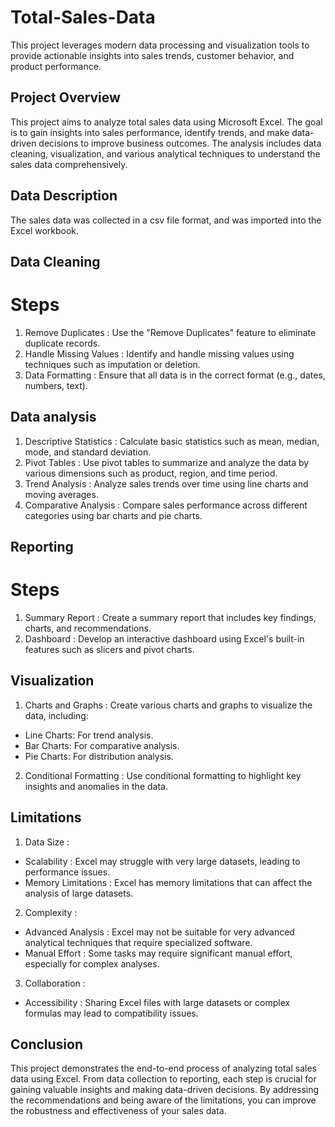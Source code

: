 # Total-Sales-Data
 This project leverages modern data processing and visualization tools to provide actionable insights into sales trends, customer behavior, and product performance.



##	Project Overview

This project aims to analyze total sales data using Microsoft Excel. The goal is to gain insights into sales performance, identify trends, and make data-driven decisions to improve business outcomes. The analysis includes data cleaning, visualization, and various analytical techniques to understand the sales data comprehensively.


##	Data Description

The sales data was collected in a csv file format, and was imported into the Excel workbook.




##	Data Cleaning

 #   Steps

1.   Remove Duplicates  : Use the "Remove Duplicates" feature to eliminate duplicate records.
2.   Handle Missing Values  : Identify and handle missing values using techniques such as imputation or deletion.
3.   Data Formatting  : Ensure that all data is in the correct format (e.g., dates, numbers, text).


##	Data analysis

1.   Descriptive Statistics  : Calculate basic statistics such as mean, median, mode, and standard deviation.
2.   Pivot Tables  : Use pivot tables to summarize and analyze the data by various dimensions such as product, region, and time period.
3.   Trend Analysis  : Analyze sales trends over time using line charts and moving averages.
4.   Comparative Analysis  : Compare sales performance across different categories using bar charts and pie charts.



##	Reporting

  #  Steps

1.   Summary Report  : Create a summary report that includes key findings, charts, and recommendations.
2.   Dashboard  : Develop an interactive dashboard using Excel's built-in features such as slicers and pivot charts.




##	Visualization

1.   Charts and Graphs  : Create various charts and graphs to visualize the data, including:
   - Line Charts: For trend analysis.
   - Bar Charts: For comparative analysis.
   - Pie Charts: For distribution analysis.
   
2.   Conditional Formatting  : Use conditional formatting to highlight key insights and anomalies in the data.


##	Limitations

1.   Data Size  :
   -   Scalability  : Excel may struggle with very large datasets, leading to performance issues.
   -   Memory Limitations  : Excel has memory limitations that can affect the analysis of large datasets.

2.   Complexity  :
   -   Advanced Analysis  : Excel may not be suitable for very advanced analytical techniques that require specialized software.
   -   Manual Effort  : Some tasks may require significant manual effort, especially for complex analyses.

3.   Collaboration  :
   -   Accessibility  : Sharing Excel files with large datasets or complex formulas may lead to compatibility issues.





  ## Conclusion

This project demonstrates the end-to-end process of analyzing total sales data using Excel. From data collection to reporting, each step is crucial for gaining valuable insights and making data-driven decisions. By addressing the recommendations and being aware of the limitations, you can improve the robustness and effectiveness of your sales data.
